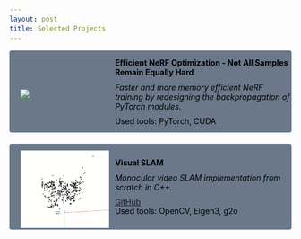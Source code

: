 ```yaml
---
layout: post
title: Selected Projects
---
```


<div style="margin-bottom: 20px;">

  <div style="display: flex; align-items: center; background-color: rgb(106, 120, 138); color: black; border-radius: 4px; overflow: hidden;">
    <div style="flex: 1;">
      <img src="/hsm_compressed.gif" style="max-height: 105pt; margin-top: 12px; margin-left: 20px;">
    </div>
    <div style="flex: 2; padding-left: 1px; padding-top: 12px; padding-bottom: 13px; margin-left: 30px;">
      <p style="margin: 1px 0;"><b>Efficient NeRF Optimization - Not All Samples Remain Equally Hard</b></p>
      <p style="margin: 10px 0;"><em>Faster and more memory efficient NeRF training by redesigning the backpropagation of PyTorch modules.</em></p>
      <p style="margin: -1px 0;">Used tools: PyTorch, CUDA</p>
    </div>
  </div>

</div>


<div style="margin-bottom: 20px;">

  <div style="display: flex; align-items: center; background-color: rgb(106, 120, 138); color: black; border-radius: 4px; overflow: hidden;">
    <div style="flex: 1;">
      <img src="/modeling.gif" style="max-height: 105pt; margin-top: 12px; margin-left: 20px;">
    </div>
    <div style="flex: 2; padding-left: 1px; padding-top: 12px; padding-bottom: 13px; margin-left: 30px;">
      <p style="margin: 1px 0;"><b>Visual SLAM</b></p>
      <p style="margin: 10px 0;"><em>Monocular video SLAM implementation from scratch in C++.</em></p>
      <p style="margin: -1px 0;"><a href="https://github.com/juuso-oskari/VisualSLAM" target="_blank">GitHub</a></p>
      <p style="margin: -1px 0;">Used tools: OpenCV, Eigen3, g2o</p>
    </div>
  </div>

</div>





